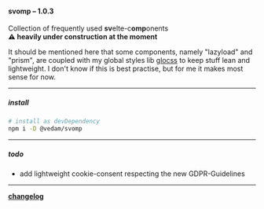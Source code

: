 #### svomp – 1.0.3

Collection of frequently used **sv**elte-c**omp**onents  
**⚠️ heavily under construction at the moment**

It should be mentioned here that some components, namely "lazyload" and "prism", are coupled with my global styles lib [glocss](https://github.com/vedam/glocss) to keep stuff lean and lightweight. I don't know if this is best practise, but for me it makes most sense for now.  

---

##### install

```bash
# install as devDependency
npm i -D @vedam/svomp
```

---

##### todo

- add lightweight cookie-consent respecting the new GDPR-Guidelines

---

[**changelog**](changelog.md)